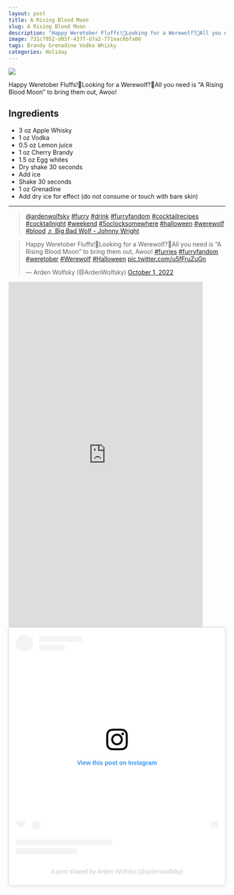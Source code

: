 ```yaml
--- 
layout: post
title: A Rising Blood Moon
slug: A Rising Blood Moon
description: "Happy Weretober Fluffs!🎃Looking for a Werewolf?🐺All you need is “A Rising Blood Moon” to bring them out, Awoo!"
image: 731c7952-d03f-437f-d7a2-771eac6bfa00
tags: Brandy Grenadine Vodka Whisky
categories: Holiday
---
```

<div class="drink-image-post"><img src="{{ site.cdn }}{{ page.image }}/public"></div>

Happy Weretober Fluffs!🎃Looking for a Werewolf?🐺All you need is “A Rising Blood Moon” to bring them out, Awoo!

## Ingredients
* 3 oz Apple Whisky
* 1 oz Vodka
* 0.5 oz Lemon juice
* 1 oz Cherry Brandy
* 1.5 oz Egg whites
* Dry shake 30 seconds
* Add ice
* Shake 30 seconds
* 1 oz Grenadine
* Add dry ice for effect (do not consume or touch with bare skin)

<hr>

<div class="drink-media">
<blockquote class="tiktok-embed" cite="https://www.tiktok.com/@ardenwolfsky/video/7149572254823746859" data-video-id="7149572254823746859" style="max-width: 605px;min-width: 325px;"> <section> <a target="_blank" title="@ardenwolfsky" href="https://www.tiktok.com/@ardenwolfsky?refer=embed" rel="noopener">@ardenwolfsky</a> <a title="furry" target="_blank" href="https://www.tiktok.com/tag/furry?refer=embed" rel="noopener">#furry</a> <a title="drink" target="_blank" href="https://www.tiktok.com/tag/drink?refer=embed" rel="noopener">#drink</a> <a title="furryfandom" target="_blank" href="https://www.tiktok.com/tag/furryfandom?refer=embed" rel="noopener">#furryfandom</a> <a title="cocktailrecipes" target="_blank" href="https://www.tiktok.com/tag/cocktailrecipes?refer=embed" rel="noopener">#cocktailrecipes</a> <a title="cocktailnight" target="_blank" href="https://www.tiktok.com/tag/cocktailnight?refer=embed" rel="noopener">#cocktailnight</a> <a title="weekend" target="_blank" href="https://www.tiktok.com/tag/weekend?refer=embed" rel="noopener">#weekend</a> <a title="5oclocksomewhere" target="_blank" href="https://www.tiktok.com/tag/5oclocksomewhere?refer=embed" rel="noopener">#5oclocksomewhere</a> <a title="halloween" target="_blank" href="https://www.tiktok.com/tag/halloween?refer=embed" rel="noopener">#halloween</a> <a title="werewolf" target="_blank" href="https://www.tiktok.com/tag/werewolf?refer=embed" rel="noopener">#werewolf</a> <a title="blood" target="_blank" href="https://www.tiktok.com/tag/blood?refer=embed" rel="noopener">#blood</a> <a target="_blank" title="♬ Big Bad Wolf - Johnny Wright" href="https://www.tiktok.com/music/Big-Bad-Wolf-7018180593477224449?refer=embed" rel="noopener">♬ Big Bad Wolf - Johnny Wright</a> </section> </blockquote> <script async="" src="https://www.tiktok.com/embed.js"></script>

<blockquote class="twitter-tweet tw-align-center"><p lang="en" dir="ltr">Happy Weretober Fluffs!🎃Looking for a Werewolf?🐺All you need is “A Rising Blood Moon” to bring them out, Awoo! <a href="https://twitter.com/hashtag/furries?src=hash&amp;ref_src=twsrc%5Etfw">#furries</a> <a href="https://twitter.com/hashtag/furryfandom?src=hash&amp;ref_src=twsrc%5Etfw">#furryfandom</a> <a href="https://twitter.com/hashtag/weretober?src=hash&amp;ref_src=twsrc%5Etfw">#weretober</a> <a href="https://twitter.com/hashtag/Werewolf?src=hash&amp;ref_src=twsrc%5Etfw">#Werewolf</a> <a href="https://twitter.com/hashtag/Halloween?src=hash&amp;ref_src=twsrc%5Etfw">#Halloween</a> <a href="https://t.co/u5fFruZuGn">pic.twitter.com/u5fFruZuGn</a></p>— Arden Wolfsky (@ArdenWolfsky) <a href="https://twitter.com/ArdenWolfsky/status/1576240624444919809?ref_src=twsrc%5Etfw">October 1, 2022</a></blockquote> <script async="" src="https://platform.twitter.com/widgets.js" charset="utf-8"></script>

<div class="youtube-iframe"><iframe width="451" height="801" src="https://www.youtube.com/embed/eCZNlgL9Y1Q" title="" frameborder="0" allow="accelerometer; autoplay; clipboard-write; encrypted-media; gyroscope; picture-in-picture; web-share" allowfullscreen=""></iframe></div>

<blockquote class="instagram-media" data-instgrm-captioned data-instgrm-permalink="https://www.instagram.com/reel/CjLXIstAQzS/?utm_source=ig_embed&amp;utm_campaign=loading" data-instgrm-version="14" style=" background:#FFF; border:0; border-radius:3px; box-shadow:0 0 1px 0 rgba(0,0,0,0.5),0 1px 10px 0 rgba(0,0,0,0.15); margin: 1px; max-width:540px; min-width:326px; padding:0; width:99.375%; width:-webkit-calc(100% - 2px); width:calc(100% - 2px);"><div style="padding:16px;"> <a href="https://www.instagram.com/reel/CjLXIstAQzS/?utm_source=ig_embed&amp;utm_campaign=loading" style=" background:#FFFFFF; line-height:0; padding:0 0; text-align:center; text-decoration:none; width:100%;" target="_blank" rel="noopener"> <div style=" display: flex; flex-direction: row; align-items: center;"> <div style="background-color: #F4F4F4; border-radius: 50%; flex-grow: 0; height: 40px; margin-right: 14px; width: 40px;"></div> <div style="display: flex; flex-direction: column; flex-grow: 1; justify-content: center;"> <div style=" background-color: #F4F4F4; border-radius: 4px; flex-grow: 0; height: 14px; margin-bottom: 6px; width: 100px;"></div> <div style=" background-color: #F4F4F4; border-radius: 4px; flex-grow: 0; height: 14px; width: 60px;"></div></div></div><div style="padding: 19% 0;"></div> <div style="display:block; height:50px; margin:0 auto 12px; width:50px;"><svg width="50px" height="50px" viewBox="0 0 60 60" version="1.1" xmlns="https://www.w3.org/2000/svg" xmlns:xlink="https://www.w3.org/1999/xlink"><g stroke="none" stroke-width="1" fill="none" fill-rule="evenodd"><g transform="translate(-511.000000, -20.000000)" fill="#000000"><g><path d="M556.869,30.41 C554.814,30.41 553.148,32.076 553.148,34.131 C553.148,36.186 554.814,37.852 556.869,37.852 C558.924,37.852 560.59,36.186 560.59,34.131 C560.59,32.076 558.924,30.41 556.869,30.41 M541,60.657 C535.114,60.657 530.342,55.887 530.342,50 C530.342,44.114 535.114,39.342 541,39.342 C546.887,39.342 551.658,44.114 551.658,50 C551.658,55.887 546.887,60.657 541,60.657 M541,33.886 C532.1,33.886 524.886,41.1 524.886,50 C524.886,58.899 532.1,66.113 541,66.113 C549.9,66.113 557.115,58.899 557.115,50 C557.115,41.1 549.9,33.886 541,33.886 M565.378,62.101 C565.244,65.022 564.756,66.606 564.346,67.663 C563.803,69.06 563.154,70.057 562.106,71.106 C561.058,72.155 560.06,72.803 558.662,73.347 C557.607,73.757 556.021,74.244 553.102,74.378 C549.944,74.521 548.997,74.552 541,74.552 C533.003,74.552 532.056,74.521 528.898,74.378 C525.979,74.244 524.393,73.757 523.338,73.347 C521.94,72.803 520.942,72.155 519.894,71.106 C518.846,70.057 518.197,69.06 517.654,67.663 C517.244,66.606 516.755,65.022 516.623,62.101 C516.479,58.943 516.448,57.996 516.448,50 C516.448,42.003 516.479,41.056 516.623,37.899 C516.755,34.978 517.244,33.391 517.654,32.338 C518.197,30.938 518.846,29.942 519.894,28.894 C520.942,27.846 521.94,27.196 523.338,26.654 C524.393,26.244 525.979,25.756 528.898,25.623 C532.057,25.479 533.004,25.448 541,25.448 C548.997,25.448 549.943,25.479 553.102,25.623 C556.021,25.756 557.607,26.244 558.662,26.654 C560.06,27.196 561.058,27.846 562.106,28.894 C563.154,29.942 563.803,30.938 564.346,32.338 C564.756,33.391 565.244,34.978 565.378,37.899 C565.522,41.056 565.552,42.003 565.552,50 C565.552,57.996 565.522,58.943 565.378,62.101 M570.82,37.631 C570.674,34.438 570.167,32.258 569.425,30.349 C568.659,28.377 567.633,26.702 565.965,25.035 C564.297,23.368 562.623,22.342 560.652,21.575 C558.743,20.834 556.562,20.326 553.369,20.18 C550.169,20.033 549.148,20 541,20 C532.853,20 531.831,20.033 528.631,20.18 C525.438,20.326 523.257,20.834 521.349,21.575 C519.376,22.342 517.703,23.368 516.035,25.035 C514.368,26.702 513.342,28.377 512.574,30.349 C511.834,32.258 511.326,34.438 511.181,37.631 C511.035,40.831 511,41.851 511,50 C511,58.147 511.035,59.17 511.181,62.369 C511.326,65.562 511.834,67.743 512.574,69.651 C513.342,71.625 514.368,73.296 516.035,74.965 C517.703,76.634 519.376,77.658 521.349,78.425 C523.257,79.167 525.438,79.673 528.631,79.82 C531.831,79.965 532.853,80.001 541,80.001 C549.148,80.001 550.169,79.965 553.369,79.82 C556.562,79.673 558.743,79.167 560.652,78.425 C562.623,77.658 564.297,76.634 565.965,74.965 C567.633,73.296 568.659,71.625 569.425,69.651 C570.167,67.743 570.674,65.562 570.82,62.369 C570.966,59.17 571,58.147 571,50 C571,41.851 570.966,40.831 570.82,37.631"></path></g></g></g></svg></div><div style="padding-top: 8px;"> <div style=" color:#3897f0; font-family:Arial,sans-serif; font-size:14px; font-style:normal; font-weight:550; line-height:18px;">View this post on Instagram</div></div><div style="padding: 12.5% 0;"></div> <div style="display: flex; flex-direction: row; margin-bottom: 14px; align-items: center;"><div> <div style="background-color: #F4F4F4; border-radius: 50%; height: 12.5px; width: 12.5px; transform: translateX(0px) translateY(7px);"></div> <div style="background-color: #F4F4F4; height: 12.5px; transform: rotate(-45deg) translateX(3px) translateY(1px); width: 12.5px; flex-grow: 0; margin-right: 14px; margin-left: 2px;"></div> <div style="background-color: #F4F4F4; border-radius: 50%; height: 12.5px; width: 12.5px; transform: translateX(9px) translateY(-18px);"></div></div><div style="margin-left: 8px;"> <div style=" background-color: #F4F4F4; border-radius: 50%; flex-grow: 0; height: 20px; width: 20px;"></div> <div style=" width: 0; height: 0; border-top: 2px solid transparent; border-left: 6px solid #f4f4f4; border-bottom: 2px solid transparent; transform: translateX(16px) translateY(-4px) rotate(30deg)"></div></div><div style="margin-left: auto;"> <div style=" width: 0px; border-top: 8px solid #F4F4F4; border-right: 8px solid transparent; transform: translateY(16px);"></div> <div style=" background-color: #F4F4F4; flex-grow: 0; height: 12px; width: 16px; transform: translateY(-4px);"></div> <div style=" width: 0; height: 0; border-top: 8px solid #F4F4F4; border-left: 8px solid transparent; transform: translateY(-4px) translateX(8px);"></div></div></div> <div style="display: flex; flex-direction: column; flex-grow: 1; justify-content: center; margin-bottom: 24px;"> <div style=" background-color: #F4F4F4; border-radius: 4px; flex-grow: 0; height: 14px; margin-bottom: 6px; width: 224px;"></div> <div style=" background-color: #F4F4F4; border-radius: 4px; flex-grow: 0; height: 14px; width: 144px;"></div></div></a><p style=" color:#c9c8cd; font-family:Arial,sans-serif; font-size:14px; line-height:17px; margin-bottom:0; margin-top:8px; overflow:hidden; padding:8px 0 7px; text-align:center; text-overflow:ellipsis; white-space:nowrap;"><a href="https://www.instagram.com/reel/CjLXIstAQzS/?utm_source=ig_embed&amp;utm_campaign=loading" style=" color:#c9c8cd; font-family:Arial,sans-serif; font-size:14px; font-style:normal; font-weight:normal; line-height:17px; text-decoration:none;" target="_blank" rel="noopener">A post shared by Arden Wolfsky (@ardenwolfsky)</a></p></div></blockquote> <script async src="//www.instagram.com/embed.js"></script>
</div>
